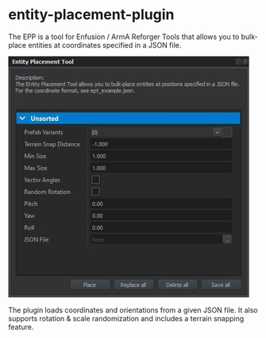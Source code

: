 # entity-placement-plugin
The EPP is a tool for Enfusion / ArmA Reforger Tools that allows you to bulk-place entities at coordinates specified in a JSON file.

![Screenshot](EPT.jpg)

The plugin loads coordinates and orientations from a given JSON file. It also supports rotation & scale randomization and includes a terrain snapping feature.
